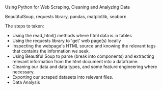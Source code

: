 Using Python for Web Scraping, Cleaning and Analyzing Data<br>

BeautifulSoup, requests library, pandas, matplotlib, seaborn

The steps to taken:
- Using the read_html() methods where html data is in tables
- Using the requests library to 'get' web page(s) locally
- Inspecting the webpage's HTML source and knowing the relevant tags that contains the information we seek.
- Using Beautiful Soup to parse (break into components) and extracting relevant information from the html document into a dataframe.
- Cleaning our data and data types, and some feature engineering where necessary.
- Exporting our scraped datasets into relevant files.
- Data Analysis